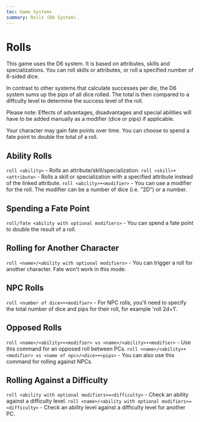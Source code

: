 ```yaml
---
toc: Game Systems
summary: Rolls (D6 System).
---
```

# Rolls
This game uses the D6 system. It is based on attributes, skills and specializations. You can roll skills or attributes, or roll a specified number of 6-sided dice.

In contrast to other systems that calculate successes per die, the D6 system sums up the pips of all dice rolled. The total is then compared to a diffculty level to determine the success level of the roll.

Please note: Effects of advantages, disadvantages and special abilities will have to be added manually as a modifier (dice or pips) if applicable.

Your character may gain fate points over time. You can choose to spend a fate point to double the total of a roll.

## Ability Rolls
`roll <ability>` - Rolls an attribute/skill/specialization.
`roll <skill>+<attribute>` - Rolls a skill or specialization with a specified attribute instead of the linked attribute.
`roll <ability>+<modifier>` - You can use a modifier for the roll. The modifier can be a number of dice (i.e. "2D") or a number.

## Spending a Fate Point
`roll/fate <ability with optional modifiers>` - You can spend a fate point to double the result of a roll.

## Rolling for Another Character
`roll <name>/<ability with optional modifiers>` - You can trigger a roll for another character. Fate won't work in this mode.

## NPC Rolls 
`roll <number of dice>+<modifier>` - For NPC rolls, you'll need to specify the total number of dice and pips for their roll, for example 'roll 2d+1'.

## Opposed Rolls
`roll <name>/<ability>+<modifier> vs <name>/<ability>+<modifier>` - Use this command for an opposed roll between PCs.
`roll <name>/<ability>+<modifier> vs <name of npc>/<dice>+<pips>` - You can also use this command for rolling against NPCs.

## Rolling Against a Difficulty
`roll <ability with optional modifiers>=<difficulty>` - Check an ability against a difficulty level.
`roll <name>/<ability with optional modifiers>=<difficulty>` - Check an ability level against a difficulty level for another PC.
